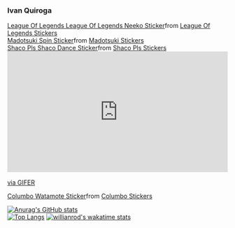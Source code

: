 ### Ivan Quiroga
<div><div class="tenor-gif-embed" data-postid="17796710" data-share-method="host" data-aspect-ratio="1" data-width="100%"><a href="https://tenor.com/view/league-of-legends-league-of-legends-neeko-neeko-lol-gif-17796710">League Of Legends League Of Legends Neeko Sticker</a>from <a href="https://tenor.com/search/league+of+legends-stickers">League Of Legends Stickers</a></div> <script type="text/javascript" async src="https://tenor.com/embed.js"></script>

<div class="tenor-gif-embed" data-postid="17792844" data-share-method="host" data-aspect-ratio="0.93125" data-width="100%"><a href="https://tenor.com/view/madotsuki-spin-wee-yumenikki-epic-gif-17792844">Madotsuki Spin Sticker</a>from <a href="https://tenor.com/search/madotsuki-stickers">Madotsuki Stickers</a></div> <script type="text/javascript" async src="https://tenor.com/embed.js"></script>
<div class="tenor-gif-embed" data-postid="21123530" data-share-method="host" data-aspect-ratio="1" data-width="100%"><a href="https://tenor.com/view/shaco-pls-shaco-shaco-dance-shaco-lol-drututt-gif-21123530">Shaco Pls Shaco Dance Sticker</a>from <a href="https://tenor.com/search/shaco+pls-stickers">Shaco Pls Stickers</a></div> <script type="text/javascript" async src="https://tenor.com/embed.js"></script>
<div style="padding-top:54.844%;position:relative;"><iframe src="https://gifer.com/embed/8WeG" width="100%" height="100%" style='position:absolute;top:0;left:0;' frameBorder="0" allowFullScreen></iframe></div><p><a href="https://gifer.com">via GIFER</a></p>
<div class="tenor-gif-embed" data-postid="27457149" data-share-method="host" data-aspect-ratio="1.76796" data-width="100%"><a href="https://tenor.com/view/columbo-watamote-editbymeguzimob-meguzimob-gif-27457149">Columbo Watamote Sticker</a>from <a href="https://tenor.com/search/columbo-stickers">Columbo Stickers</a></div> <script type="text/javascript" async src="https://tenor.com/embed.js"></script></div>


[![Anurag's GitHub stats](https://github-readme-stats.vercel.app/api?username=Edwardvee)](https://github.com/anuraghazra/github-readme-stats)
<br>
[![Top Langs](https://github-readme-stats.vercel.app/api/top-langs/?username=Edwardvee)](https://github.com/anuraghazra/github-readme-stats)
[![willianrod's wakatime stats](https://github-readme-stats.vercel.app/api/wakatime?username=Edwardvee)](https://github.com/anuraghazra/github-readme-stats)

